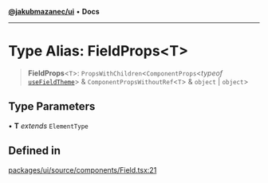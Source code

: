 [**@jakubmazanec/ui**](../README.md) • **Docs**

---

# Type Alias: FieldProps\<T\>

> **FieldProps**\<`T`\>: `PropsWithChildren`\<`ComponentProps`\<_typeof_
> [`useFieldTheme`](../functions/useFieldTheme.md)\> & `ComponentPropsWithoutRef`\<`T`\> & `object`
> \| `object`\>

## Type Parameters

• **T** _extends_ `ElementType`

## Defined in

[packages/ui/source/components/Field.tsx:21](https://github.com/jakubmazanec/tools/blob/3137813ef46c72d3c081751f960a2aa2c61ad567/packages/ui/source/components/Field.tsx#L21)
